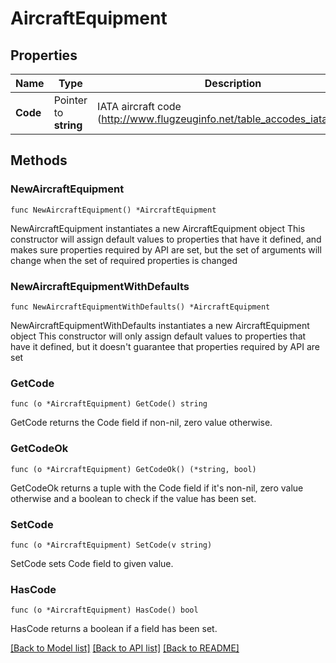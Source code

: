 # AircraftEquipment

## Properties

Name | Type | Description | Notes
------------ | ------------- | ------------- | -------------
**Code** | Pointer to **string** | IATA aircraft code (http://www.flugzeuginfo.net/table_accodes_iata_en.php)  | [optional] 

## Methods

### NewAircraftEquipment

`func NewAircraftEquipment() *AircraftEquipment`

NewAircraftEquipment instantiates a new AircraftEquipment object
This constructor will assign default values to properties that have it defined,
and makes sure properties required by API are set, but the set of arguments
will change when the set of required properties is changed

### NewAircraftEquipmentWithDefaults

`func NewAircraftEquipmentWithDefaults() *AircraftEquipment`

NewAircraftEquipmentWithDefaults instantiates a new AircraftEquipment object
This constructor will only assign default values to properties that have it defined,
but it doesn't guarantee that properties required by API are set

### GetCode

`func (o *AircraftEquipment) GetCode() string`

GetCode returns the Code field if non-nil, zero value otherwise.

### GetCodeOk

`func (o *AircraftEquipment) GetCodeOk() (*string, bool)`

GetCodeOk returns a tuple with the Code field if it's non-nil, zero value otherwise
and a boolean to check if the value has been set.

### SetCode

`func (o *AircraftEquipment) SetCode(v string)`

SetCode sets Code field to given value.

### HasCode

`func (o *AircraftEquipment) HasCode() bool`

HasCode returns a boolean if a field has been set.


[[Back to Model list]](../README.md#documentation-for-models) [[Back to API list]](../README.md#documentation-for-api-endpoints) [[Back to README]](../README.md)



